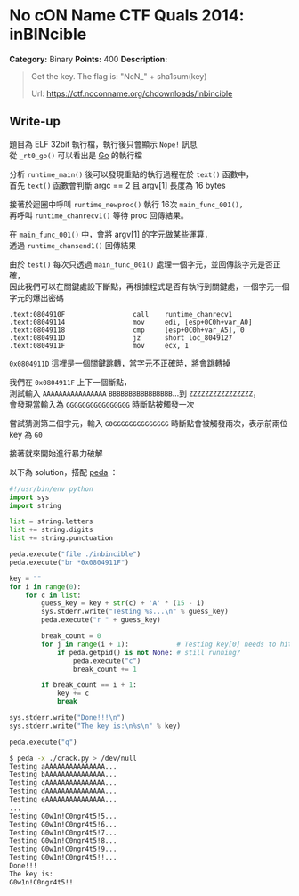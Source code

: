 # No cON Name CTF Quals 2014: inBINcible

**Category:** Binary
**Points:** 400
**Description:**

> Get the key. The flag is: "NcN_" + sha1sum(key)
>
> Url: https://ctf.noconname.org/chdownloads/inbincible

## Write-up

題目為 ELF 32bit 執行檔，執行後只會顯示 `Nope!` 訊息  
從 `_rt0_go()` 可以看出是 [Go](http://golang.org/) 的執行檔  

分析 `runtime_main()` 後可以發現重點的執行過程在於 `text()` 函數中，  
首先 `text()` 函數會判斷 argc == 2 且 argv[1] 長度為 16 bytes  

接著於迴圈中呼叫 `runtime_newproc()` 執行 16次 `main_func_001()`，  
再呼叫 `runtime_chanrecv1()` 等待 proc 回傳結果。  

在 `main_func_001()` 中，會將 argv[1] 的字元做某些運算，  
透過 `runtime_chansend1()` 回傳結果  

由於 `test()` 每次只透過 `main_func_001()` 處理一個字元，並回傳該字元是否正確，  
因此我們可以在關鍵處設下斷點，再根據程式是否有執行到關鍵處，一個字元一個字元的爆出密碼  

```
.text:0804910F                 call    runtime_chanrecv1
.text:08049114                 mov     edi, [esp+0C0h+var_A0]
.text:08049118                 cmp     [esp+0C0h+var_A5], 0
.text:0804911D                 jz      short loc_8049127
.text:0804911F                 mov     ecx, 1
```

`0x0804911D` 這裡是一個關鍵跳轉，當字元不正確時，將會跳轉掉

我們在 `0x0804911F` 上下一個斷點，  
測試輸入 `AAAAAAAAAAAAAAAA` `BBBBBBBBBBBBBBBB`...到 `ZZZZZZZZZZZZZZZZ`，  
會發現當輸入為 `GGGGGGGGGGGGGGGG` 時斷點被觸發一次  

嘗試猜測第二個字元，輸入 `G0GGGGGGGGGGGGGG` 時斷點會被觸發兩次，表示前兩位 key 為 `G0`  

接著就來開始進行暴力破解  


以下為 solution，搭配 [peda](https://github.com/longld/peda) ：

```python
#!/usr/bin/env python
import sys
import string

list = string.letters
list += string.digits
list += string.punctuation

peda.execute("file ./inbincible")
peda.execute("br *0x0804911F")

key = ""
for i in range(0):
    for c in list:
        guess_key = key + str(c) + 'A' * (15 - i)  
        sys.stderr.write("Testing %s...\n" % guess_key)   
        peda.execute("r " + guess_key)

        break_count = 0
        for j in range(i + 1):            # Testing key[0] needs to hit the bp for 1 time, key[1] for 2.. etc
            if peda.getpid() is not None: # still running?
                peda.execute("c")
                break_count += 1

        if break_count == i + 1:
            key += c
            break

sys.stderr.write("Done!!!\n")
sys.stderr.write("The key is:\n%s\n" % key)

peda.execute("q")
```
 
```bash
$ peda -x ./crack.py > /dev/null
Testing aAAAAAAAAAAAAAAA...
Testing bAAAAAAAAAAAAAAA...
Testing cAAAAAAAAAAAAAAA...
Testing dAAAAAAAAAAAAAAA...
Testing eAAAAAAAAAAAAAAA...
...
Testing G0w1n!C0ngr4t5!5...
Testing G0w1n!C0ngr4t5!6...
Testing G0w1n!C0ngr4t5!7...
Testing G0w1n!C0ngr4t5!8...
Testing G0w1n!C0ngr4t5!9...
Testing G0w1n!C0ngr4t5!!...
Done!!!
The key is:
G0w1n!C0ngr4t5!!
```
